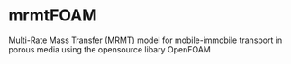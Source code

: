 # mrmtFOAM
Multi-Rate Mass Transfer (MRMT) model for mobile-immobile transport in porous media using the opensource libary OpenFOAM
